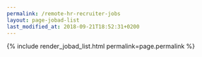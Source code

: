 ```yaml
---
permalink: /remote-hr-recruiter-jobs
layout: page-jobad-list
last_modified_at: 2018-09-21T18:52:31+0200
---
```

{% include render_jobad_list.html permalink=page.permalink %}
